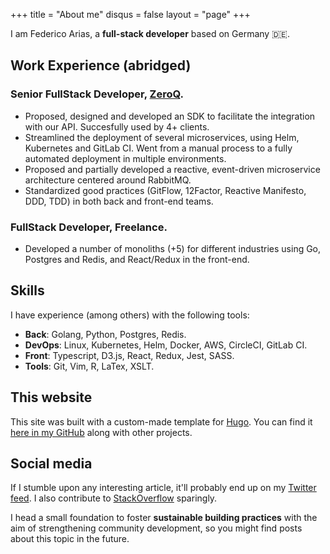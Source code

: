 +++
title = "About me"
disqus = false
layout = "page"
+++

I am Federico Arias, a **full-stack developer** based
on Germany 🇩🇪.

## Work Experience (abridged)

### Senior FullStack Developer, [ZeroQ].

* Proposed, designed and developed an SDK to facilitate the integration
	with our API. Succesfully used by 4+ clients.
* Streamlined the deployment of several microservices, using Helm,
	Kubernetes and GitLab CI. Went from a manual process to a fully
	automated deployment in multiple environments.
* Proposed and partially developed a reactive, event-driven microservice
	architecture centered around RabbitMQ.
* Standardized good practices (GitFlow, 12Factor, Reactive Manifesto,
	DDD, TDD) in both back and front-end teams.

### FullStack Developer, Freelance.

* Developed a number of monoliths (+5) for different industries using
	Go, Postgres and Redis, and React/Redux in the front-end.

## Skills

I have experience (among others) with the following tools:

* **Back**: Golang, Python, Postgres, Redis.
* **DevOps**: Linux, Kubernetes, Helm, Docker, AWS, CircleCI, GitLab CI.
* **Front**: Typescript, D3.js, React, Redux, Jest, SASS.
* **Tools**: Git, Vim, R, LaTex, XSLT.


## This website

This site was built with a custom-made template for [Hugo][2].
You can find it [here in my GitHub][github] along with other projects.

## Social media

If I stumble upon any interesting article, it'll probably
end up on my [Twitter feed][1].  I also contribute to [StackOverflow][so]
sparingly.

I head a small foundation to foster **sustainable building practices**
with the aim of strengthening community development, so you might find posts
about this topic in the future.

[1]: https://twitter.com/FedericoAriasR
[2]: https://gohugo.io/
[so]: https://stackoverflow.com/users/story/1797161
[github]: https://github.com/federico-arias/hugo-them
[ZeroQ]: https://zeroq.cl
